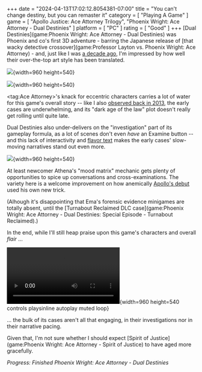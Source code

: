 +++
date = "2024-04-13T17:02:12.8054381-07:00"
title = "You can't change destiny, but you can remaster it"
category = [ "Playing A Game" ]
game = [ "Apollo Justice: Ace Attorney Trilogy", "Phoenix Wright: Ace Attorney - Dual Destinies" ]
platform = [ "PC" ]
rating = [ "Good" ]
+++
[Dual Destinies](game:Phoenix Wright: Ace Attorney - Dual Destinies) was Phoenix and co's first 3D adventure - barring the Japanese release of [that wacky detective crossover](game:Professor Layton vs. Phoenix Wright: Ace Attorney) - and, just like I was [a decade ago]($SiteBaseURL$2013/12/01/hold-it/), I'm impressed by how well their over-the-top art style has been translated.

![]($SiteBaseURL$phoenix-wright-ace-attorney-dual-destinies_hawk.jpg){width=960 height=540}

![]($SiteBaseURL$phoenix-wright-ace-attorney-dual-destinies_tenma.jpg){width=960 height=540}

<tag:Ace Attorney>'s knack for eccentric characters carries a lot of water for this game's overall story -- like I also [observed back in 2013]($SiteBaseURL$2013/12/12/ace-attorney-is-fine-everything-is-going-to-be-fine/), the early cases are underwhelming, and its "dark age of the law" plot doesn't really get rolling until quite late.

Dual Destinies also under-delivers on the "investigation" part of its gameplay formula, as a lot of scenes don't even *have* an Examine button -- and this lack of interactivity and [flavor text](https://tvtropes.org/pmwiki/pmwiki.php/Main/FlavorText) makes the early cases' slow-moving narratives stand out even more.

![]($SiteBaseURL$phoenix-wright-ace-attorney-dual-destinies_judge.jpg){width=960 height=540}

At least newcomer Athena's "mood matrix" mechanic gets plenty of opportunities to spice up conversations and cross-examinations.  The variety here is a welcome improvement on how anemically [Apollo's debut]($SiteBaseURL$2024/03/02/cold-cases/) used his own new trick.

(Alhough it's disappointing that Ema's forensic evidence minigames are totally absent, until the [Turnabout Reclaimed DLC case](game:Phoenix Wright: Ace Attorney - Dual Destinies: Special Episode - Turnabout Reclaimed).)

In the end, while I'll still heap praise upon this game's characters and overall *flair* ...

![static mp4]($SiteBaseURL$phoenix-wright-ace-attorney-dual-destinies_cosmos.mp4){width=960 height=540 controls playsinline autoplay muted loop}

... the bulk of its cases aren't all that engaging, in their investigations nor in their narrative pacing.

Given that, I'm not sure whether I should expect [Spirit of Justice](game:Phoenix Wright: Ace Attorney - Spirit of Justice) to have aged more gracefully.

<i>Progress: Finished Phoenix Wright: Ace Attorney - Dual Destinies</i>
